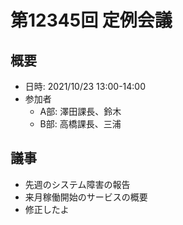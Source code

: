 # 第12345回 定例会議

## 概要
- 日時: 2021/10/23 13:00-14:00
- 参加者
  - A部: 澤田課長、鈴木
  - B部: 高橋課長、三浦

## 議事
- 先週のシステム障害の報告
- 来月稼働開始のサービスの概要
- 修正したよ
